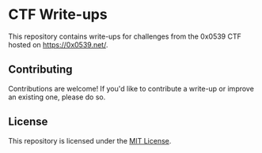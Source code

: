 # CTF Write-ups

This repository contains write-ups for challenges from the 0x0539 CTF hosted on https://0x0539.net/.

## Contributing

Contributions are welcome! If you'd like to contribute a write-up or improve an existing one, please do so. 
## License

This repository is licensed under the [MIT License](LICENSE).
